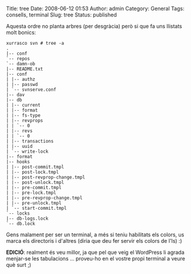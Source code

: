 Title: tree
Date: 2008-06-12 01:53
Author: admin
Category: General
Tags: consells, terminal
Slug: tree
Status: published

Aquesta ordre no planta arbres (per desgràcia) però si que fa uns llistats molt bonics:

  
`xurrasco svn # tree -a`  
`.`  
`|-- conf`  
`` `-- repos ``  
`` `-- damn-ob ``  
`|-- README.txt`  
`|-- conf`  
`| |-- authz`  
`| |-- passwd`  
`` | `-- svnserve.conf ``  
`|-- dav`  
`|-- db`  
`| |-- current`  
`| |-- format`  
`| |-- fs-type`  
`| |-- revprops`  
`` | | `-- 0 ``  
`| |-- revs`  
`` | | `-- 0 ``  
`| |-- transactions`  
`| |-- uuid`  
`` | `-- write-lock ``  
`|-- format`  
`|-- hooks`  
`| |-- post-commit.tmpl`  
`| |-- post-lock.tmpl`  
`| |-- post-revprop-change.tmpl`  
`| |-- post-unlock.tmpl`  
`| |-- pre-commit.tmpl`  
`| |-- pre-lock.tmpl`  
`| |-- pre-revprop-change.tmpl`  
`| |-- pre-unlock.tmpl`  
`` | `-- start-commit.tmpl ``  
`` `-- locks ``  
`|-- db-logs.lock`  
`` `-- db.lock ``

Gens malament per ser un terminal, a més si teniu habilitats els colors, us marca els directoris i d'altres (diria que deu fer servir els colors de l'ls) :)

**EDICIÓ**: realment és veu millor, ja que pel que veig el WordPress li agrada menjar-se les tabulacions ... proveu-ho en el vostre propi terminal a veure què surt ;)
